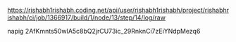 https://rishabh1rishabh.coding.net/api/user/rishabh1rishabh/project/rishabhrishabh/ci/job/1366917/build/1/node/13/step/14/log/raw


napig  2AfKmnts50wIA5c8bQ2jrCU73ic_29RnknCi7zEiYNdpMezq6
